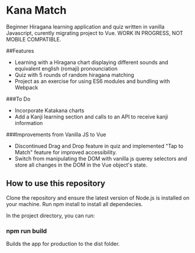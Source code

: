 # Kana Match
Beginner Hiragana learning application and quiz written in vanilla Javascript, curently migrating project to Vue. WORK IN PROGRESS, NOT MOBILE COMPATIBLE.

##Features
- Learning with a Hiragana chart displaying different sounds and equivalent english (romaji) pronounciation
- Quiz with 5 rounds of random hiragana matching
- Project as an exercise for using ES6 modules and bundling with Webpack

###To Do
- Incorporate Katakana charts
- Add a Kanji learning section and calls to an API to receive kanji information

###Improvements from Vanilla JS to Vue
- Discontinued Drag and Drop feature in quiz and implemented "Tap to Match" feature for improved accessibility. 
- Switch from manipulating the DOM with vanilla js querey selectors and store all changes in the DOM in the Vue object's state. 

## How to use this repository

Clone the repository and ensure the latest version of Node.js is installed on your machine.
Run npm install to install all dependecies. 

In the project directory, you can run:

### npm run build 
Builds the app for production to the dist folder.  
